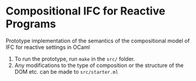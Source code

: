 # Compositional IFC for Reactive Programs
Prototype implementation of the semantics of the compositional model of IFC for reactive settings in OCaml

1. To run the prototype, run `make` in the `src/` folder.
2. Any modifications to the type of composition or the structure of the DOM etc. can be made to `src/starter.ml`
